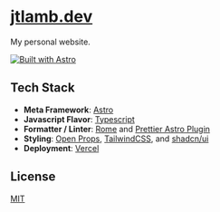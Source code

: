 # [jtlamb.dev](https://jtlamb.dev)

My personal website. 

[![Built with Astro](https://astro.badg.es/v1/built-with-astro.svg)](https://astro.build)

## Tech Stack

- **Meta Framework**: [Astro](https://astro.build/)
- **Javascript Flavor**: [Typescript](https://typescriptlang.org/)
- **Formatter / Linter**: [Rome](https://rome.tools/) and [Prettier Astro Plugin](https://github.com/withastro/prettier-plugin-astro)
- **Styling**: [Open Props](https://open-props.style/), [TailwindCSS](https://tailwindcss.com), and [shadcn/ui](https://ui.shadcn.com/)
- **Deployment**: [Vercel](https://vercel.com/)
  
## License

[MIT](https://choosealicense.com/licenses/mit/)
